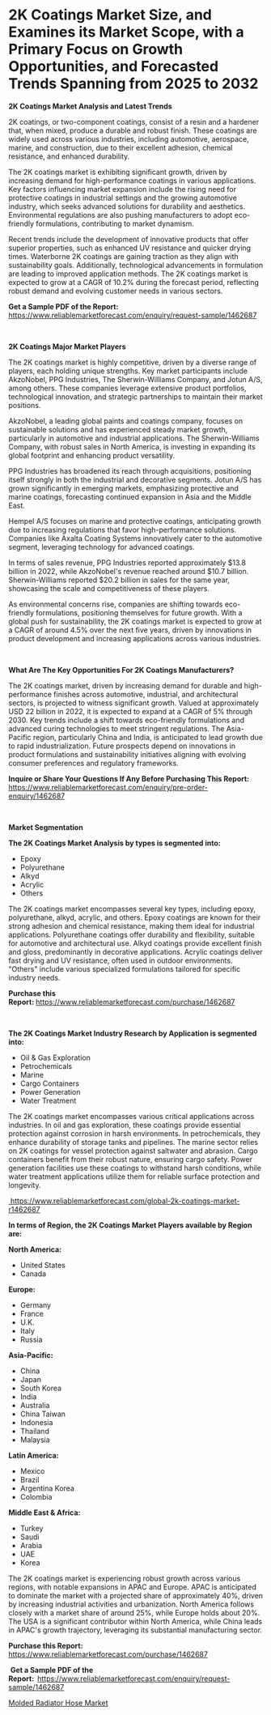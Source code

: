 <p><h1>2K Coatings Market Size, and Examines its Market Scope, with a Primary Focus on Growth Opportunities, and Forecasted Trends Spanning from 2025 to 2032</h1></p><p><strong>2K Coatings Market Analysis and Latest Trends</strong></p>
<p><p>2K coatings, or two-component coatings, consist of a resin and a hardener that, when mixed, produce a durable and robust finish. These coatings are widely used across various industries, including automotive, aerospace, marine, and construction, due to their excellent adhesion, chemical resistance, and enhanced durability. </p><p>The 2K coatings market is exhibiting significant growth, driven by increasing demand for high-performance coatings in various applications. Key factors influencing market expansion include the rising need for protective coatings in industrial settings and the growing automotive industry, which seeks advanced solutions for durability and aesthetics. Environmental regulations are also pushing manufacturers to adopt eco-friendly formulations, contributing to market dynamism. </p><p>Recent trends include the development of innovative products that offer superior properties, such as enhanced UV resistance and quicker drying times. Waterborne 2K coatings are gaining traction as they align with sustainability goals. Additionally, technological advancements in formulation are leading to improved application methods. The 2K coatings market is expected to grow at a CAGR of 10.2% during the forecast period, reflecting robust demand and evolving customer needs in various sectors.</p></p>
<p><strong>Get a Sample PDF of the Report:&nbsp;</strong> <a href="https://www.reliablemarketforecast.com/enquiry/request-sample/1462687?utm_campaign=3310&utm_medium=2&utm_source=Github&utm_content=ia&utm_term=01042025&utm_id=2k-coatings">https://www.reliablemarketforecast.com/enquiry/request-sample/1462687</a></p>
<p>&nbsp;</p>
<p><strong>2K Coatings Major Market Players</strong></p>
<p><p>The 2K coatings market is highly competitive, driven by a diverse range of players, each holding unique strengths. Key market participants include AkzoNobel, PPG Industries, The Sherwin-Williams Company, and Jotun A/S, among others. These companies leverage extensive product portfolios, technological innovation, and strategic partnerships to maintain their market positions.</p><p>AkzoNobel, a leading global paints and coatings company, focuses on sustainable solutions and has experienced steady market growth, particularly in automotive and industrial applications. The Sherwin-Williams Company, with robust sales in North America, is investing in expanding its global footprint and enhancing product versatility.</p><p>PPG Industries has broadened its reach through acquisitions, positioning itself strongly in both the industrial and decorative segments. Jotun A/S has grown significantly in emerging markets, emphasizing protective and marine coatings, forecasting continued expansion in Asia and the Middle East.</p><p>Hempel A/S focuses on marine and protective coatings, anticipating growth due to increasing regulations that favor high-performance solutions. Companies like Axalta Coating Systems innovatively cater to the automotive segment, leveraging technology for advanced coatings.</p><p>In terms of sales revenue, PPG Industries reported approximately $13.8 billion in 2022, while AkzoNobel's revenue reached around $10.7 billion. Sherwin-Williams reported $20.2 billion in sales for the same year, showcasing the scale and competitiveness of these players.</p><p>As environmental concerns rise, companies are shifting towards eco-friendly formulations, positioning themselves for future growth. With a global push for sustainability, the 2K coatings market is expected to grow at a CAGR of around 4.5% over the next five years, driven by innovations in product development and increasing applications across various industries.</p></p>
<p>&nbsp;</p>
<p><strong>What Are The Key Opportunities For 2K Coatings Manufacturers?</strong></p>
<p><p>The 2K coatings market, driven by increasing demand for durable and high-performance finishes across automotive, industrial, and architectural sectors, is projected to witness significant growth. Valued at approximately USD 22 billion in 2022, it is expected to expand at a CAGR of 5% through 2030. Key trends include a shift towards eco-friendly formulations and advanced curing technologies to meet stringent regulations. The Asia-Pacific region, particularly China and India, is anticipated to lead growth due to rapid industrialization. Future prospects depend on innovations in product formulations and sustainability initiatives aligning with evolving consumer preferences and regulatory frameworks.</p></p>
<p><strong>Inquire or Share Your Questions If Any Before Purchasing This Report:</strong> <a href="https://www.reliablemarketforecast.com/enquiry/pre-order-enquiry/1462687?utm_campaign=3310&utm_medium=2&utm_source=Github&utm_content=ia&utm_term=01042025&utm_id=2k-coatings">https://www.reliablemarketforecast.com/enquiry/pre-order-enquiry/1462687</a></p>
<p>&nbsp;</p>
<p><strong>Market Segmentation</strong></p>
<p><strong>The 2K Coatings Market Analysis by types is segmented into:</strong></p>
<p><ul><li>Epoxy</li><li>Polyurethane</li><li>Alkyd</li><li>Acrylic</li><li>Others</li></ul></p>
<p><p>The 2K coatings market encompasses several key types, including epoxy, polyurethane, alkyd, acrylic, and others. Epoxy coatings are known for their strong adhesion and chemical resistance, making them ideal for industrial applications. Polyurethane coatings offer durability and flexibility, suitable for automotive and architectural use. Alkyd coatings provide excellent finish and gloss, predominantly in decorative applications. Acrylic coatings deliver fast drying and UV resistance, often used in outdoor environments. "Others" include various specialized formulations tailored for specific industry needs.</p></p>
<p><strong>Purchase this Report:&nbsp;</strong><a href="https://www.reliablemarketforecast.com/purchase/1462687?utm_campaign=3310&utm_medium=2&utm_source=Github&utm_content=ia&utm_term=01042025&utm_id=2k-coatings">https://www.reliablemarketforecast.com/purchase/1462687</a></p>
<p>&nbsp;</p>
<p><strong>The 2K Coatings Market Industry Research by Application is segmented into:</strong></p>
<p><ul><li>Oil & Gas Exploration</li><li>Petrochemicals</li><li>Marine</li><li>Cargo Containers</li><li>Power Generation</li><li>Water Treatment</li></ul></p>
<p><p>The 2K coatings market encompasses various critical applications across industries. In oil and gas exploration, these coatings provide essential protection against corrosion in harsh environments. In petrochemicals, they enhance durability of storage tanks and pipelines. The marine sector relies on 2K coatings for vessel protection against saltwater and abrasion. Cargo containers benefit from their robust nature, ensuring cargo safety. Power generation facilities use these coatings to withstand harsh conditions, while water treatment applications utilize them for reliable surface protection and longevity.</p></p>
<p><a href="https://www.reliablemarketforecast.com/global-2k-coatings-market-r1462687?utm_campaign=3310&utm_medium=2&utm_source=Github&utm_content=ia&utm_term=01042025&utm_id=2k-coatings">&nbsp;https://www.reliablemarketforecast.com/global-2k-coatings-market-r1462687</a></p>
<p><strong>In terms of Region, the 2K Coatings Market Players available by Region are:</strong></p>
<p>
    <p> <strong> North America: </strong>
        <ul>
            <li>United States</li>
            <li>Canada</li>
        </ul>
        </p> 
    <p> <strong> Europe: </strong>
        <ul>
            <li>Germany</li>
            <li>France</li>
            <li>U.K.</li>
            <li>Italy</li>
            <li>Russia</li>
        </ul>
        </p> 
    <p> <strong> Asia-Pacific: </strong>
        <ul>
            <li>China</li>
            <li>Japan</li>
            <li>South Korea</li>
            <li>India</li>
            <li>Australia</li>
            <li>China Taiwan</li>
            <li>Indonesia</li>
            <li>Thailand</li>
            <li>Malaysia</li>
        </ul>
        </p> 
    <p> <strong> Latin America: </strong>
        <ul>
            <li>Mexico</li>
            <li>Brazil</li>
            <li>Argentina Korea</li>
            <li>Colombia</li>
        </ul>
        </p> 
    <p> <strong> Middle East & Africa: </strong>
        <ul>
            <li>Turkey</li>
            <li>Saudi</li>
            <li>Arabia</li>
            <li>UAE</li>
            <li>Korea</li>
        </ul>
    </p>
    </p>
<p><p>The 2K coatings market is experiencing robust growth across various regions, with notable expansions in APAC and Europe. APAC is anticipated to dominate the market with a projected share of approximately 40%, driven by increasing industrial activities and urbanization. North America follows closely with a market share of around 25%, while Europe holds about 20%. The USA is a significant contributor within North America, while China leads in APAC's growth trajectory, leveraging its substantial manufacturing sector.</p></p>
<p><strong>Purchase this Report: </strong><a href="https://www.reliablemarketforecast.com/purchase/1462687?utm_campaign=3310&utm_medium=2&utm_source=Github&utm_content=ia&utm_term=01042025&utm_id=2k-coatings">https://www.reliablemarketforecast.com/purchase/1462687</a></p>
<p>&nbsp;<strong>Get a Sample PDF of the Report:&nbsp;&nbsp;</strong><a href="https://www.reliablemarketforecast.com/enquiry/request-sample/1462687?utm_campaign=3310&utm_medium=2&utm_source=Github&utm_content=ia&utm_term=01042025&utm_id=2k-coatings">https://www.reliablemarketforecast.com/enquiry/request-sample/1462687</a></p>
<p><strong></strong></p>
<p><p><a href="https://github.com/wyettillesr4/Market-Research-Report-List-1/blob/main/molded-radiator-hose-market.md?utm_campaign=3310&utm_medium=2&utm_source=Github&utm_content=ia&utm_term=01042025&utm_id=2k-coatings">Molded Radiator Hose Market</a></p></p>
